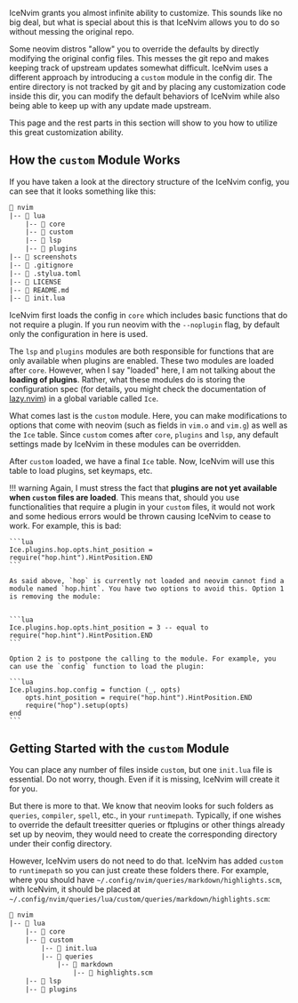 IceNvim grants you almost infinite ability to customize. This sounds like no big deal, but what is special about this is that IceNvim allows you to do so without messing the original repo.

Some neovim distros "allow" you to override the defaults by directly modifying the original config files. This messes the git repo and makes keeping track of upstream updates somewhat difficult. IceNvim uses a different approach by introducing a `custom` module in the config dir. The entire directory is not tracked by git and by placing any customization code inside this dir, you can modify the default behaviors of IceNvim while also being able to keep up with any update made upstream.

This page and the rest parts in this section will show to you how to utilize this great customization ability.

## How the `custom` Module Works

If you have taken a look at the directory structure of the IceNvim config, you can see that it looks something like this:

```txt
📂 nvim
|-- 📂 lua
    |-- 📂 core
    |-- 📂 custom
    |-- 📂 lsp
    |-- 📂 plugins
|-- 📂 screenshots
|-- 📄 .gitignore
|-- 📄 .stylua.toml
|-- 📄 LICENSE
|-- 📄 README.md
|-- 📄 init.lua
```

IceNvim first loads the config in `core` which includes basic functions that do not require a plugin. If you run neovim with the `--noplugin` flag, by default only the configuration in here is used.

The `lsp` and `plugins` modules are both responsible for functions that are only available when plugins are enabled. These two modules are loaded after `core`. However, when I say "loaded" here, I am not talking about the **loading of plugins**. Rather, what these modules do is storing the configuration spec (for details, you might check the documentation of [lazy.nvim](https://lazy.folke.io/spec)) in a global variable called `Ice`.

What comes last is the `custom` module. Here, you can make modifications to options that come with neovim (such as fields in `vim.o` and `vim.g`) as well as the `Ice` table. Since `custom` comes after `core`, `plugins` and `lsp`, any default settings made by IceNvim in these modules can be overridden.

After `custom` loaded, we have a final `Ice` table. Now, IceNvim will use this table to load plugins, set keymaps, etc.

!!! warning
    Again, I must stress the fact that **plugins are not yet available when `custom` files are loaded**. This means that, should you use functionalities that require a plugin in your `custom` files, it would not work and some hedious errors would be thrown causing IceNvim to cease to work. For example, this is bad:

    ```lua
    Ice.plugins.hop.opts.hint_position = require("hop.hint").HintPosition.END
    ```

    As said above, `hop` is currently not loaded and neovim cannot find a module named `hop.hint`. You have two options to avoid this. Option 1 is removing the module:


    ```lua
    Ice.plugins.hop.opts.hint_position = 3 -- equal to require("hop.hint").HintPosition.END
    ```

    Option 2 is to postpone the calling to the module. For example, you can use the `config` function to load the plugin:

    ```lua
    Ice.plugins.hop.config = function (_, opts)
        opts.hint_position = require("hop.hint").HintPosition.END
        require("hop").setup(opts)
    end
    ```

## Getting Started with the `custom` Module

You can place any number of files inside `custom`, but one `init.lua` file is essential. Do not worry, though. Even if it is missing, IceNvim will create it for you.

But there is more to that. We know that neovim looks for such folders as `queries`, `compiler`, `spell`, etc., in your `runtimepath`. Typically, if one wishes to override the default treesitter queries or ftplugins or other things already set up by neovim, they would need to create the corresponding directory under their config directory.

However, IceNvim users do not need to do that. IceNvim has added `custom` to `runtimepath` so you can just create these folders there. For example, where you should have `~/.config/nvim/queries/markdown/highlights.scm`, with IceNvim, it should be placed at `~/.config/nvim/queries/lua/custom/queries/markdown/highlights.scm`:

```txt
📂 nvim
|-- 📂 lua
    |-- 📂 core
    |-- 📂 custom
        |-- 📄 init.lua
        |-- 📂 queries
            |-- 📂 markdown
                |-- 📄 highlights.scm
    |-- 📂 lsp
    |-- 📂 plugins
```
